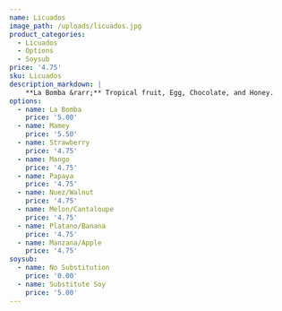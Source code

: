 ```yaml
---
name: Licuados
image_path: /uploads/licuados.jpg
product_categories:
  - Licuados
  - Options
  - Soysub
price: '4.75'
sku: Licuados
description_markdown: |
    **La Bomba &rarr;** Tropical fruit, Egg, Chocolate, and Honey.
options:
  - name: La Bomba
    price: '5.00'
  - name: Mamey
    price: '5.50'
  - name: Strawberry
    price: '4.75'
  - name: Mango
    price: '4.75'
  - name: Papaya
    price: '4.75'
  - name: Nuez/Walnut
    price: '4.75'
  - name: Melon/Cantaloupe
    price: '4.75'
  - name: Platano/Banana
    price: '4.75'
  - name: Manzana/Apple
    price: '4.75'
soysub:
  - name: No Substitution
    price: '0.00'
  - name: Substitute Soy
    price: '5.00'
---
```

